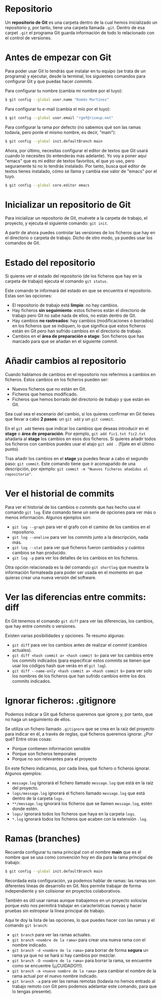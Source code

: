 # Repositorio
Un **repositorio de Git** es una carpeta dentro de la cual hemos inicializado un repositorio y, por tanto, tiene una carpeta llamada `.git`. Dentro de esa carpet `.git` el programa Git guarda información de todo lo relacionado con el control de versiones.

# Antes de empezar con Git
Para poder usar Git lo tendrás que instalar en tu equipo (se trata de un programa) y ejecutar, desde la terminal, los siguientes comandos para configurar Git y que puedas hacer *commits*.

Para configurar tu nombre (cambia mi nombre por el tuyo):

```bash
$ git config --global user.name "Román Martínez"
```

Para configurar tu e-mail (cambia el mío por el tuyo):

```bash
$ git config --global user.email "rgmf@riseup.net"
```

Para configurar la rama por defecto (no sabemos qué son las ramas todavía, pero ponle el mismo nombre, es decir, "main"):

```bash
$ git config --global init.defaultBranch main
```

Ahora, por último, necesitas configurar el editor de textos que Git usará cuando lo necesites (lo entenderás más adelante). Yo voy a poner aquí "emacs" que es mi editor de textos favoritos, el que yo uso, pero seguramente tú no lo tendrás instalado. Por tanto, busca qué editor de textos tienes instalado, cómo se llama y cambia ese valor de "emacs" por el tuyo.

```bash
$ git config --global core.editor emacs
```

# Inicializar un repositorio de Git
Para inicializar un repositorio de Git, muévete a la carpeta de trabajo, el proyecto, y ejecuta el siguiente comando: `git init`.

A partir de ahora puedes controlar las versiones de los ficheros que hay en el directorio o carpeta de trabajo. Dicho de otro modo, ya puedes usar los comandos de Git.

# Estado del repositorio
Si quieres ver el estado del repositorio (de los ficheros que hay en la carpeta de trabajo) ejecuta el comando `git status`.

Este comando te informará del estado en que se encuentra el repositorio. Estas son las opciones:

- El repositorio de trabajo está **limpio**: no hay cambios.
- Hay ficheros **sin seguimiento**: estos ficheros están el directorio de trabajo pero Git no sabe nada de ellos, no están dentro de Git.
- Hay cambios **no rastreados**: hay cambios (modificaciones o borrados) en los ficheros que se indiquen, lo que significa que estos ficheros están en Git pero han sufrido cambios en el directorio de trabajo.
- Cambios en el **área de preparación o stage**: Son ficheros que has marcado para que se añadan en el siguiente *commit*.

# Añadir cambios al repositorio
Cuando hablamos de cambios en el repositorio nos referimos a cambios en ficheros. Estos cambios en los ficheros pueden ser:

- Nuevos ficheros que no están en Git.
- Ficheros que hemos modificado.
- Ficheros que hemos borrado del directorio de trabajo y que están en Git.

Sea cual sea el escenario del cambio, si los quieres confirmar en Git tienes que llevar a cabo **2 pasos**: un `git add` y un `git commit`.

En el `git add` tienes que indicar los cambios que deseas introducir en el **stage** o **área de preparación**. Por ejemplo, `git add fic1.txt fic2.txt` añadaría al **stage** los cambios en esos dos ficheros. Si quieres añadir todos los ficheros con cambios puedes usar el atajo `git add .` (fíjate en el último punto).

Tras añadir los cambios en el **stage** ya puedes llevar a cabo el segundo paso: `git commit`. Este comando tiene que ir acomapañdo de una descripción, por ejemplo: `git commit -m "Nuevos ficheros añadidos al repositorio"`.

# Ver el historial de commits
Para ver el historial de los cambios o *commits* que has hecho usa el comando `git log`. Este comando tiene un serie de opciones para ver más o menos información. Algunos ejemplos son:

- `git log --graph` para ver el grafo con el camino de los cambios en el repositorio.
- `git log --oneline` para ver los *commits* junto a la descripción, nada más.
- `git log --stat` para ver qué ficheros fueron cambiados y cuántos cambios se han producido.
- `git log -p` para ver los detalles de los cambios en los ficheros.

Otra opción relacionada es la del comando `git shortlog` que muestra la información formateada para poder ser usada en el momento en que quieras crear una nueva versión del software.

# Ver las diferencias entre commits: diff
En Git tenemos el comando `git diff` para ver las diferencias, los cambios, que hay entre *commits* o versiones.

Existen varias posibilidades y opciones. Te resumo algunas:

- `git diff` para ver los cambios antes de realizar el *commit* (cambios actuales).
- `git diff <hash commit a> <hash commit b>` para ver los cambios entre los *commits* indicados (para especificar estos commits se tienen que usar los códigos hash que verás en el `git log`).
- `git diff --name-only <hash commit a> <hash commit b>` para ver solo los nombres de los ficheros que han sufrido cambios entre los dos commits indicados.

# Ignorar ficheros: .gitignore
Podemos indicar a Git qué ficheros queremos que ignore y, por tanto, que no haga un seguimiento de ellos.

Se utiliza un fichero llamado `.gitignore` que se crea en la raíz del proyecto para indicar en él, a través de reglas, qué ficheros queremos ignorar. ¿Por qué? Entre otras cosas:

- Porque contienen información sensible
- Porque son ficheros temporales
- Porque no son relevantes para el proyecto

En este fichero indicamos, por cada línea, qué fichero o ficheros ignorar. Algunos ejemplos:

- `message.log` ignorará el fichero llamado `message.log` que está en la raíz del proyecto.
- `logs/message.log` ignorará el fichero llamado `message.log` que está dentro de la carpeta `logs`.
- `**/message.log` ignorará los ficheros que se llamen `message.log`, estén donde estén.
- `logs/` ignorará todos los ficheros que haya en la carpeta `logs`.
- `*.log` ignorará todos los ficheros que acaben con la extensión `.log`.

# Ramas (branches)
Recuerda configurar tu rama principal con el nombre **main** que es el nombre que se usa como convención hoy en día para la rama principal de trabajo:

```bash
$ git config --global init.defaultBranch main
```

Recordada esta configuración, ya podemos hablar de ramas: las ramas son diferentes líneas de desarrollo en Git. Nos permite trabajar de forma independiente y sin colisionar en proyectos colaborativos.

También es útil usar ramas aunque trabajemos en un proyecto solos/as porque esto nos permitirá trabajar en características nuevas y hacer pruebas sin estropear la línea principal de trabajo.

Aquí te doy la lista de las opciones, lo que puedes hacer con las ramas y el comando `git branch`:

- `git branch` para ver las ramas actuales.
- `git branch <nombre de la rama>` para crear una nueva rama con el nombre indicado.
- `git branch -d <nombre de la rama>` para borrar de forma **segura** un rama ya que no se hará si hay cambios por mezclar.
- `git branch -D <nombre de la rama>` para borrar la rama, se encuentre como se encuentre (¡¡¡CUIDADO!!!).
- `git branch -m <nuevo nombre de la rama>` para cambiar el nombre de la rama actual por el nuevo nombre indicado.
- `git branch -a` para ver las ramas remotas (todavía no hemos entrado al trabajo remoto con Git pero podemos adelantar este comando, para que lo tengas presente).
